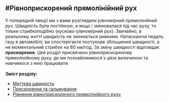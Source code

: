 #Рівноприскорений прямолінійний рух
---

У попередній лекції ми з вами розглядали рівномірний прямолінійний рух. Швидкість була постійною, а якщо і змінювалася під час руху, то тільки стрибкоподібно (кусково-рівномірний рух). Звичайно, в реальному житті швидкість не змінюється ривками. Натискаючи педаль газу в автомобілі, ви спостерігаєте поступове збільшення швидкості, а не моментальний стрибок на 80 км/год. За зміну швидкості відповідає <b>прискорення</b>. Цей розділ присвячено рівноприскореному прямолінійному руху, де ми познайомимося з цією величиною та навчимося з нею працювати.			
<br>
**Зміст розділу:**
* [Миттєва швидкiсть](book/chapter_2/2miteva_shvidkist.md)
* [Прискорення та гальмування](book/chapter_2/3priskorennya.md)
* [Рiвняння рiвноприскореного прямолiнiйного руху](book/chapter_2/4rivnyannya.md)